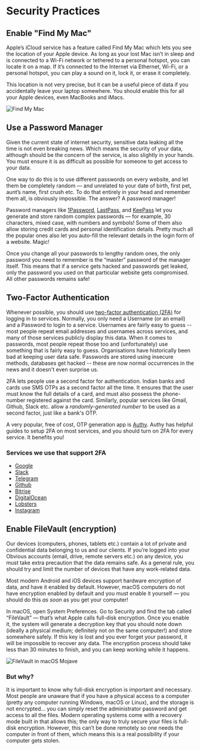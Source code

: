 # Security Practices

## Enable "Find My Mac"

Apple’s iCloud service has a feature called Find My Mac which lets you see the location of your Apple device. As long as your lost Mac isn’t in sleep and is connected to a Wi-Fi network or tethered to a personal hotspot, you can locate it on a map. If it’s connected to the Internet via Ethernet, Wi-Fi, or a personal hotspot, you can play a sound on it, lock it, or erase it completely.

This location is not very precise, but it can be a useful piece of data if you accidentally leave your laptop somewhere. You should enable this for all your Apple devices, even MacBooks and iMacs.

![Find My Mac](https://i.imgur.com/nSHZFMb.png)

## Use a Password Manager

Given the current state of internet security, sensitive data leaking all the time is not even breaking news. Which means the security of your data, although should be the concern of the service, is also slightly in your hands. You must ensure it is as difficult as possible for someone to get access to your data.

One way to do this is to use different passwords on every website, and let them be completely random — and unrelated to your date of birth, first pet, aunt’s name, first crush etc. To do that entirely in your head and remember them all, is obviously impossible. The answer? A password manager!

Password managers like [1Password](https://1password.com/), [LastPass](https://www.lastpass.com/), and [KeePass](https://keepass.info/) let you generate and store random complex passwords — for example, 30 characters, mixed case, with numbers and symbols! Some of them also allow storing credit cards and personal identification details. Pretty much all the popular ones also let you auto-fill the relevant details in the login form of a website. Magic!

Once you change all your passwords to lengthy random ones, the only password you need to remember is the “master” password of the manager itself. This means that if a service gets hacked and passwords get leaked, only the password you used on that particular website gets compromised. All other passwords remains safe!

## Two-Factor Authentication

Whenever possible, you should use [two-factor authentication \(2FA\)](https://en.wikipedia.org/wiki/Multi-factor_authentication) for logging in to services. Normally, you only need a Username \(or an email\) and a Password to login to a service. Usernames are fairly easy to guess -- most people repeat email addresses and usernames across services, and many of those services publicly display this data. When it comes to passwords, most people repeat those too and \(unfortunately\) use something that is fairly easy to guess. Organisations have historically been bad at keeping user data safe. Passwords are stored using insecure methods, databases get hacked -- these are now normal occurrences in the news and it doesn't even surprise us.

2FA lets people use a second factor for authentication. Indian banks and cards use SMS OTPs as a second factor all the time. It ensures that the user must know the full details of a card, and must also possess the phone-number registered against the card. Similarly, popular services like Gmail, Github, Slack etc. allow a _randomly-generated number_ to be used as a second factor, just like a bank's OTP.

A very popular, free of cost, OTP generation app is [Authy](https://authy.com/). Authy has helpful guides to setup 2FA on most services, and you should turn on 2FA for every service. It benefits you!

### Services we use that support 2FA

* [Google](https://gmail.com)
* [Slack](https://slack.com) 
* [Telegram](https://telegram.org/)
* [Github](https://github.com)  
* [Bitrise](https://bitrise.io) 
* [DigitalOcean](https://digitalocean.com) 
* [Lobsters](https://lobste.rs)
* [Instagram](https://instagram.com) 

## Enable FileVault \(encryption\)

Our devices \(computers, phones, tablets etc.\) contain a lot of private and confidential data belonging to us and our clients. If you’re logged into your Obvious accounts \(email, drive, remote servers etc.\) on any device, you must take extra precaution that the data remains safe. As a general rule, you should try and limit the number of devices that have any work-related data.

Most modern Android and iOS devices support hardware encryption of data, and have it enabled by default. However, macOS computers do not have encryption enabled by default and you must enable it yourself — you should do this _as soon_ as you get your computer!

In macOS, open System Preferences. Go to Security and find the tab called “FileVault” — that’s what Apple calls full-disk encryption. Once you enable it, the system will generate a decryption key that you should note down \(ideally a physical medium; definitely not on the same computer!\) and store somewhere safely. If this key is lost and you ever forget your password, it will be impossible to recover any data. The encryption process should take less than 30 minutes to finish, and you can keep working while it happens.

![FileVault in macOS Mojave](https://i.imgur.com/TEfaYDh.png)

### But why?

It is important to know why full-disk encryption is important and necessary. Most people are unaware that if you have a physical access to a computer \(pretty any computer running Windows, macOS or Linux\), and the storage is not encrypted... you can simply reset the administrator password and get access to all the files. Modern operating systems come with a recovery mode built in that allows this; the only way to truly secure your files is full-disk encryption. However, this can’t be done remotely so one needs the computer in front of them, which means this is a real possibility if your computer gets stolen.

